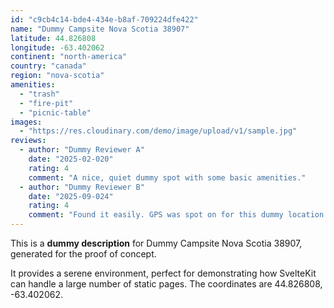 ```yaml
---
id: "c9cb4c14-bde4-434e-b8af-709224dfe422"
name: "Dummy Campsite Nova Scotia 38907"
latitude: 44.826808
longitude: -63.402062
continent: "north-america"
country: "canada"
region: "nova-scotia"
amenities:
  - "trash"
  - "fire-pit"
  - "picnic-table"
images:
  - "https://res.cloudinary.com/demo/image/upload/v1/sample.jpg"
reviews:
  - author: "Dummy Reviewer A"
    date: "2025-02-020"
    rating: 4
    comment: "A nice, quiet dummy spot with some basic amenities."
  - author: "Dummy Reviewer B"
    date: "2025-09-024"
    rating: 4
    comment: "Found it easily. GPS was spot on for this dummy location."
---
```


This is a **dummy description** for Dummy Campsite Nova Scotia 38907, generated for the proof of concept.

It provides a serene environment, perfect for demonstrating how SvelteKit can handle a large number of static pages. The coordinates are 44.826808, -63.402062.
